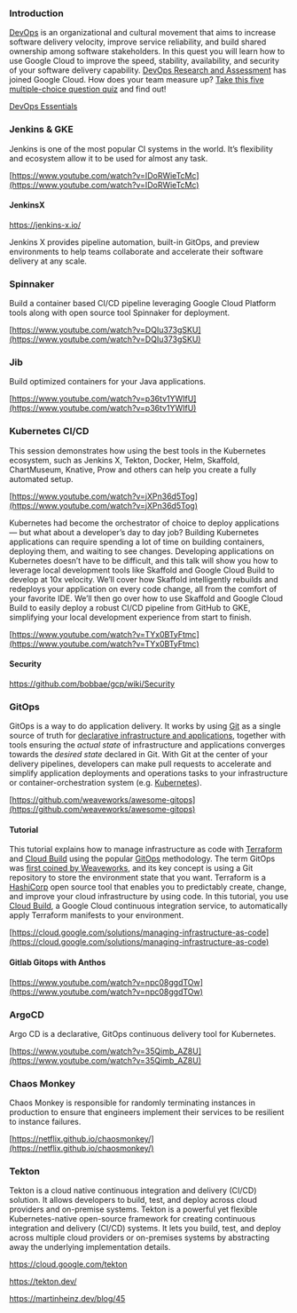 


### Introduction

[DevOps](https://cloud.google.com/devops/) is an organizational and cultural movement that aims to increase software delivery velocity, improve service reliability, and build shared ownership among software stakeholders. In this quest you will learn how to use Google Cloud to improve the speed, stability, availability, and security of your software delivery capability. [DevOps Research and Assessment](https://devops-research.com/) has joined Google Cloud. How does your team measure up? [Take this five multiple-choice question quiz](https://beta.devops-research.com/quickcheck.html) and find out! 

[DevOps Essentials](https://www.qwiklabs.com/quests/96?catalog_rank=%7B%22rank%22%3A3%2C%22num_filters%22%3A1%2C%22has_search%22%3Atrue%7D&search_id=7467726)


### Jenkins & GKE

Jenkins is one of the most popular CI systems in the world. It’s flexibility and ecosystem allow it to be used for almost any task.

[https://www.youtube.com/watch?v=IDoRWieTcMc](https://www.youtube.com/watch?v=IDoRWieTcMc)

#### JenkinsX

https://jenkins-x.io/

Jenkins X provides pipeline automation, built-in GitOps, and preview environments to help teams collaborate and accelerate their software delivery at any scale.

### Spinnaker

Build a container based CI/CD pipeline leveraging Google Cloud Platform  tools along with open source tool Spinnaker for deployment. 

[https://www.youtube.com/watch?v=DQIu373gSKU](https://www.youtube.com/watch?v=DQIu373gSKU)


### Jib

Build optimized containers for your Java applications.

[https://www.youtube.com/watch?v=p36tv1YWIfU](https://www.youtube.com/watch?v=p36tv1YWIfU)


### Kubernetes CI/CD

This session demonstrates how using the best tools in the Kubernetes ecosystem, such as Jenkins X, Tekton, Docker, Helm, Skaffold, ChartMuseum, Knative, Prow and others can help you create a fully automated setup. 

[https://www.youtube.com/watch?v=jXPn36d5Tog](https://www.youtube.com/watch?v=jXPn36d5Tog)

Kubernetes had become the orchestrator of choice to deploy applications — but what about a developer’s day to day job? Building Kubernetes applications can require spending a lot of time on building containers, deploying them, and waiting to see changes. Developing applications on Kubernetes doesn’t have to be difficult, and this talk will show you how to leverage local development tools like Skaffold and Google Cloud Build to develop at 10x velocity. We’ll cover how Skaffold intelligently rebuilds and redeploys your application on every code change, all from the comfort of your favorite IDE. We’ll then go over how to use Skaffold and Google Cloud Build to easily deploy a robust CI/CD pipeline from GitHub to GKE, simplifying your local development experience from start to finish.

[https://www.youtube.com/watch?v=TYx0BTyFtmc](https://www.youtube.com/watch?v=TYx0BTyFtmc)


#### Security

https://github.com/bobbae/gcp/wiki/Security

### GitOps 

GitOps is a way to do application delivery. It works by using [Git](https://git-scm.com/) as a single source of truth for [declarative infrastructure and applications](https://en.wikipedia.org/wiki/Infrastructure_as_code), together with tools ensuring the _actual state_ of infrastructure and applications converges towards the _desired state_ declared in Git. With Git at the center of your delivery pipelines, developers can make pull requests to accelerate and simplify application deployments and operations tasks to your infrastructure or container-orchestration system (e.g. [Kubernetes](https://kubernetes.io/)).

[https://github.com/weaveworks/awesome-gitops](https://github.com/weaveworks/awesome-gitops)


#### Tutorial

This tutorial explains how to manage infrastructure as code with [Terraform](https://cloud.google.com/docs/terraform) and [Cloud Build](https://cloud.google.com/cloud-build) using the popular [GitOps](https://thenewstack.io/what-is-gitops-and-why-it-might-be-the-next-big-thing-for-devops/) methodology. The term GitOps was [first coined by Weaveworks](https://www.weave.works/blog/gitops-operations-by-pull-request), and its key concept is using a Git repository to store the environment state that you want. Terraform is a [HashiCorp](https://www.hashicorp.com/) open source tool that enables you to predictably create, change, and improve your cloud infrastructure by using code. In this tutorial, you use [Cloud Build](https://cloud.google.com/cloud-build), a Google Cloud continuous integration service, to automatically apply Terraform manifests to your environment.

[https://cloud.google.com/solutions/managing-infrastructure-as-code](https://cloud.google.com/solutions/managing-infrastructure-as-code)


#### Gitlab Gitops with Anthos

[https://www.youtube.com/watch?v=npc08ggdTOw](https://www.youtube.com/watch?v=npc08ggdTOw)


### ArgoCD

Argo CD is a declarative, GitOps continuous delivery tool for Kubernetes.


[https://www.youtube.com/watch?v=35Qimb_AZ8U](https://www.youtube.com/watch?v=35Qimb_AZ8U)


### Chaos Monkey

Chaos Monkey is responsible for randomly terminating instances in production to ensure that engineers implement their services to be resilient to instance failures.

[https://netflix.github.io/chaosmonkey/](https://netflix.github.io/chaosmonkey/)

### Tekton

Tekton is a cloud native continuous integration and delivery (CI/CD) solution. It allows developers to build, test, and deploy across cloud providers and on-premise systems. Tekton is a powerful yet flexible Kubernetes-native open-source framework for creating continuous integration and delivery (CI/CD) systems. It lets you build, test, and deploy across multiple cloud providers or on-premises systems by abstracting away the underlying implementation details.

https://cloud.google.com/tekton

https://tekton.dev/

https://martinheinz.dev/blog/45

